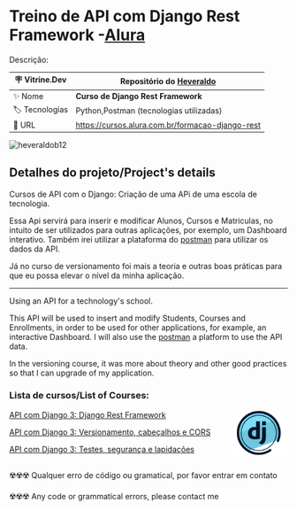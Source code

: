 # Treino de API com Django Rest Framework -[Alura](https://www.alura.com.br)

Descrição:

| :placard: Vitrine.Dev |    Repositório do [Heveraldo](https://www.linkedin.com/in/heveraldo-serra-7b3544200/)  |
| -------------  | --- |
| :sparkles: Nome        | **Curso de Django Rest Framework**
| :label: Tecnologias | Python,Postman (tecnologias utilizadas)
| :rocket: URL         | https://cursos.alura.com.br/formacao-django-rest

<!-- Inserir imagem com a #vitrinedev ao final do link -->
<p align="left"> <img src="https://storage.caktusgroup.com/media/blog-images/drf-logo2.png" alt="heveraldob12" width="330" height="230"  /> </p>


## Detalhes do projeto/Project's details

Cursos de API com o Django:
Criação de uma APi de uma escola de tecnologia.

Essa Api servirá para inserir e modificar Alunos, Cursos e Matriculas, no intuito de ser utilizados para outras aplicações, por exemplo, um Dashboard interativo.
Também irei utilizar a plataforma do [postman](https://web.postman.co/home) para utilizar os dados da API.

Já no curso de versionamento foi mais a teoria e outras boas práticas para que eu possa elevar o nível da minha aplicação.

---

Using an API for a technology's school.

This API will be used to insert and modify Students, Courses and Enrollments, in order to be used for other applications, for example, an interactive Dashboard.
I will also use the [postman](https://web.postman.co/home) a platform to use the API data.

In the versioning course, it was more about theory and other good practices so that I can upgrade of my application.

### Lista de cursos/List of Courses:
<img align="right" alt="coding" width="100" src="https://github.com/Heveraldob12/API-Django-Rest-Framework/blob/master/media_root/ALURA%20DJANGO%20LOGO/logo%20alura%20django%20logo.png#vitrinedev">

[API com Django 3: Django Rest Framework](https://cursos.alura.com.br/course/api-django-3-rest-framework)


[API com Django 3: Versionamento, cabeçalhos e CORS](https://cursos.alura.com.br/course/api-django-3-versionamento-cabecalhos-cors)

[API com Django 3: Testes, segurança e lapidações](https://cursos.alura.com.br/course/api-django-3-testes-seguranca-lapidacoes)

## 
☢️☢️☢️ Qualquer erro de código ou gramatical, por favor entrar em contato

☢️☢️☢️ Any code or grammatical errors, please contact me
